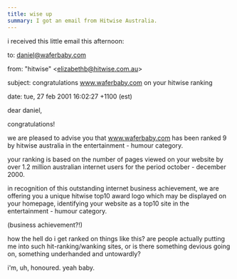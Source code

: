 ```yaml
---
title: wise up
summary: I got an email from Hitwise Australia.
---
```


i received this little email this afternoon:


to: daniel@waferbaby.com

from: "hitwise" &lt;elizabethb@hitwise.com.au&gt;

subject: congratulations www.waferbaby.com 
on your hitwise ranking

date: tue, 27 feb 2001 16:02:27 +1100 (est)

dear daniel,

congratulations!

we are pleased to advise you that www.waferbaby.com 
has been ranked 9 by hitwise australia in the 
entertainment - humour category.

your ranking is based on the number of pages viewed 
on your website by over 1.2 million australian internet 
users for the period october - december 2000.

in recognition of this outstanding internet business 
achievement, we are offering you a unique hitwise top10 
award logo which may be displayed on your homepage, 
identifying your website as a top10 site in the 
entertainment - humour category.


(business achievement?!)

how the hell do i get ranked on things like this? are people actually putting me into such hit-ranking/wanking sites, or is there something devious going on, something underhanded and untowardly?

i'm, uh, honoured. yeah baby.